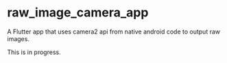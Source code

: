 # raw_image_camera_app

A Flutter app that uses camera2 api from native android code to output raw images.

This is in progress.
